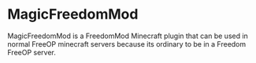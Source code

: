 # MagicFreedomMod
MagicFreedomMod is a FreedomMod Minecraft plugin that can be used in normal FreeOP minecraft servers because its ordinary to be in a Freedom FreeOP server.
